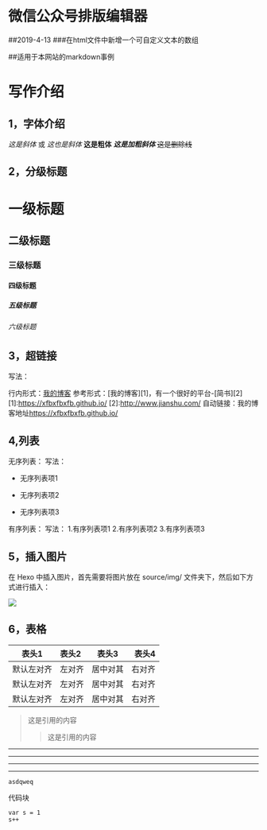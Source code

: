 # 微信公众号排版编辑器

##2019-4-13
###在html文件中新增一个可自定义文本的数组

##适用于本网站的markdown事例

# 写作介绍
## 1，字体介绍
*这是斜体* 或 _这也是斜体_
**这是粗体**
***这是加粗斜体***
~~这是删除线~~
## 2，分级标题
# 一级标题
## 二级标题
### 三级标题
#### 四级标题
##### 五级标题
###### 六级标题
## 3，超链接
写法：
 
行内形式：[我的博客](https://xfbxfbxfb.github.io/)
参考形式：[我的博客][1]，有一个很好的平台-[简书][2]
[1]:https://xfbxfbxfb.github.io/
[2]:http://www.jianshu.com/
自动链接：我的博客地址<https://xfbxfbxfb.github.io/>
 
## 4,列表
无序列表：
写法：
 
* 无序列表项1
+ 无序列表项2
- 无序列表项3
 
有序列表：
写法：
1.有序列表项1
2.有序列表项2
3.有序列表项3
 
## 5，插入图片
在 Hexo 中插入图片，首先需要将图片放在 source/img/ 文件夹下，然后如下方式进行插入：
 
![](https://timgsa.baidu.com/timg?image&quality=80&size=b9999_10000&sec=1535014836&di=fafdb400041dc371b853cfb3fcc7b851&imgtype=jpg&er=1&src=http%3A%2F%2Fscdn.file1.gk99.com%2Fphoto%2F2015-09%2F2015-09-11%2F14419580206489.jpg)
 
## 6，表格
| 表头1|表头2|表头3|表头4
|-| :- | :-: | -: |
|默认左对齐|左对齐|居中对其|右对齐|
|默认左对齐|左对齐|居中对其|右对齐|
|默认左对齐|左对齐|居中对其|右对齐|

>这是引用的内容
>>这是引用的内容

---
----
***
*****

```asdqweq```

代码块
```
var s = 1
s++
```
